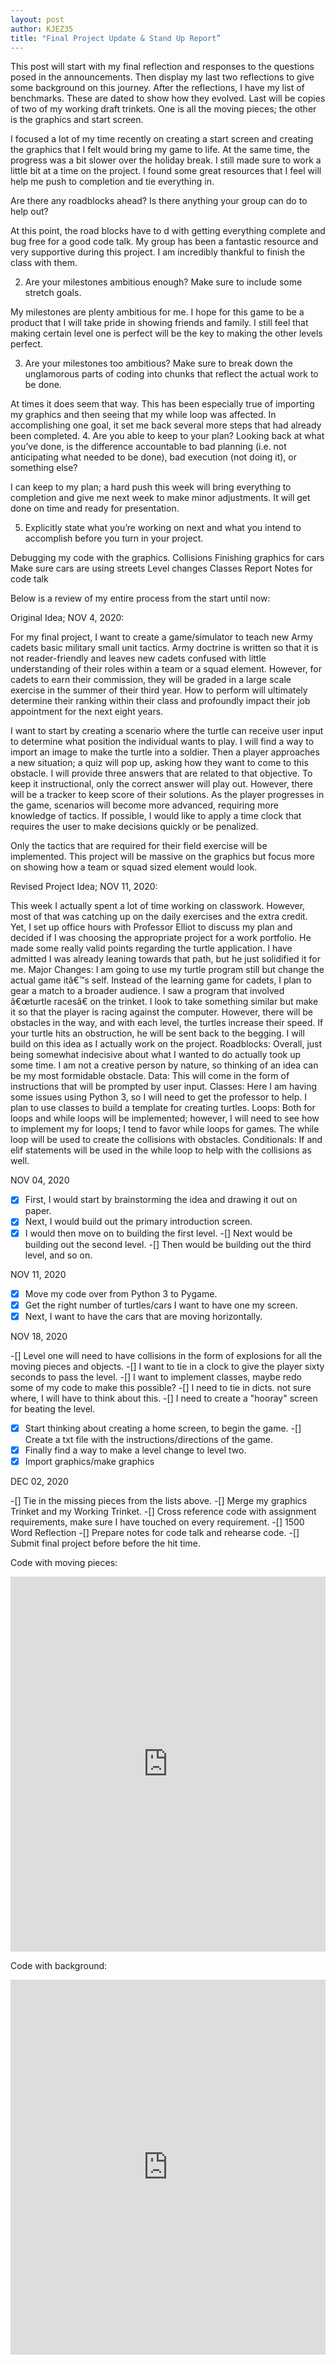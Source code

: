 ```yaml
---
layout: post
author: KJEZ35
title: "Final Project Update & Stand Up Report”
---
```



This post will start with my final reflection and responses to the questions posed in the announcements. Then display my last two reflections to give some background on this journey. After the reflections, I have my list of benchmarks. These are dated to show how they evolved. Last will be copies of two of my working draft trinkets. One is all the moving pieces; the other is the graphics and start screen.

I focused a lot of my time recently on creating a start screen and creating the graphics that I felt would bring my game to life. At the same time, the progress was a bit slower over the holiday break. I still made sure to work a little bit at a time on the project. I found some great resources that I feel will help me push to completion and tie everything in.

Are there any roadblocks ahead? Is there anything your group can do to help out?

At this point, the road blocks have to d with getting everything complete and bug free for a good code talk. My group has been a fantastic resource and very supportive during this project. I am incredibly thankful to finish the class with them.

2. Are your milestones ambitious enough? Make sure to include some stretch goals.

My milestones are plenty ambitious for me. I hope for this game to be a product that I will take pride in showing friends and family. I still feel that making certain level one is perfect will be the key to making the other levels perfect.

3. Are your milestones too ambitious? Make sure to break down the unglamorous parts of coding into chunks that reflect the actual work to be done.

At times it does seem that way. This has been especially true of importing my graphics and then seeing that my while loop was affected. In accomplishing one goal, it set me back several more steps that had already been completed.
4. Are you able to keep to your plan? Looking back at what you’ve done, is the difference accountable to bad planning (i.e. not anticipating what needed to be done), bad execution (not doing it), or something else?

I can keep to my plan; a hard push this week will bring everything to completion and give me next week to make minor adjustments. It will get done on time and ready for presentation.

5. Explicitly state what you’re working on next and what you intend to accomplish before you turn in your project.

Debugging my code with the graphics.
Collisions
Finishing graphics for cars
Make sure cars are using streets
Level changes
Classes
Report
Notes for code talk

Below is a review of my entire process from the start until now:

Original Idea; NOV 4, 2020:

For my final project, I want to create a game/simulator to teach new Army cadets basic military small unit tactics.
Army doctrine is written so that it is not reader-friendly and leaves new cadets confused with little understanding of their roles within a team or a squad element.
However, for cadets to earn their commission, they will be graded in a large scale exercise in the summer of their third year.
How to perform will ultimately determine their ranking within their class and profoundly impact their job appointment for the next eight years.

I want to start by creating a scenario where the turtle can receive user input to determine what position the individual wants to play.
I will find a way to import an image to make the turtle into a soldier. Then a player approaches a new situation; a quiz will pop up, asking how they want to come to this obstacle.
I will provide three answers that are related to that objective. To keep it instructional, only the correct answer will play out. However, there will be a tracker to keep score of their solutions.
As the player progresses in the game, scenarios will become more advanced, requiring more knowledge of tactics. If possible, I would like to apply a time clock that requires the user to make decisions quickly or be penalized.

Only the tactics that are required for their field exercise will be implemented. This project will be massive on the graphics but focus more on showing how a team or squad sized element would look.

Revised Project Idea; NOV 11, 2020:

This week I actually spent a lot of time working on classwork. However, most of that was catching up on the daily exercises and the extra credit. Yet, I set up office hours with Professor Elliot to discuss my plan and decided if I was choosing the appropriate project for a work portfolio. He made some really valid points regarding the turtle application. I have admitted I was already leaning towards that path, but he just solidified it for me. Major Changes:
I am going to use my turtle program still but change the actual game itâ€™s self. Instead of the learning game for cadets, I plan to gear a match to a broader audience. I saw a program that involved â€œturtle racesâ€ on the trinket. I look to take something similar but make it so that the player is racing against the computer. However, there will be obstacles in the way, and with each level, the turtles increase their speed. If your turtle hits an obstruction, he will be sent back to the begging. I will build on this idea as I actually work on the project. Roadblocks:
Overall, just being somewhat indecisive about what I wanted to do actually took up some time. I am not a creative person by nature, so thinking of an idea can be my most formidable obstacle. Data:
This will come in the form of instructions that will be prompted by user input. Classes:
Here I am having some issues using Python 3, so I will need to get the professor to help. I plan to use classes to build a template for creating turtles. Loops:
Both for loops and while loops will be implemented; however, I will need to see how to implement my for loops; I tend to favor while loops for games. The while loop will be used to create the collisions with obstacles. Conditionals:
If and elif statements will be used in the while loop to help with the collisions as well.

NOV 04, 2020

-[X] First, I would start by brainstorming the idea and drawing it out on paper. 
-[X] Next, I would build out the primary introduction screen.
-[X] I would then move on to building the first level.
-[] Next would be building out the second level.
-[] Then would be building out the third level, and so on.

NOV 11, 2020

-[X] Move my code over from Python 3 to Pygame.
-[X] Get the right number of turtles/cars I want to have one my screen.
-[X] Next, I want to have the cars that are moving horizontally.

NOV 18, 2020

-[] Level one will need to have collisions in the form of explosions for all the moving pieces and objects.
-[] I want to tie in a clock to give the player sixty seconds to pass the level.
-[] I want to implement classes, maybe redo some of my code to make this possible?
-[] I need to tie in dicts. not sure where, I will have to think about this.
-[] I need to create a "hooray" screen for beating the level.
-[X] Start thinking about creating a home screen, to begin the game.
-[] Create a txt file with the instructions/directions of the game.
-[X] Finally find a way to make a level change to level two.
-[X] Import graphics/make graphics

DEC 02, 2020

-[] Tie in the missing pieces from the lists above.
-[] Merge my graphics Trinket and my Working Trinket.
-[] Cross reference code with assignment requirements, make sure I have touched on every requirement.
-[] 1500 Word Reflection
-[] Prepare notes for code talk and rehearse code.
-[] Submit final project before before the hit time.

Code with moving pieces:

<iframe src="https://trinket.io/embed/pygame/963478174c" width="100%" height="600" frameborder="0" marginwidth="0" marginheight="0" allowfullscreen></iframe>

Code with background:

<iframe src="https://trinket.io/embed/pygame/0029b53bd7" width="100%" height="600" frameborder="0" marginwidth="0" marginheight="0" allowfullscreen></iframe>

